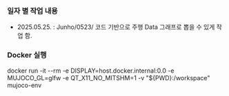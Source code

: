 ### 일자 별 작업 내용 
- 2025.05.25. : Junho/0523/ 코드 기반으로 주행 Data 그래프로 뽑을 수 있게 작업 함. 

### Docker 실행 
docker run -it --rm -e DISPLAY=host.docker.internal:0.0 -e MUJOCO_GL=glfw -e QT_X11_NO_MITSHM=1 -v "${PWD}:/workspace" mujoco-env


